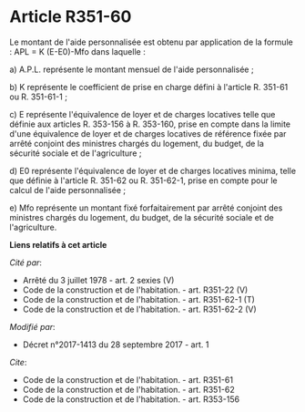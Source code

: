 # Article R351-60

Le montant de l'aide personnalisée est obtenu par application de la formule : APL = K (E-E0)-Mfo dans laquelle :

a) A.P.L. représente le montant mensuel de l'aide personnalisée ;

b) K représente le coefficient de prise en charge défini à l'article R. 351-61 ou R. 351-61-1 ;

c) E représente l'équivalence de loyer et de charges locatives telle que définie aux articles R. 353-156 à R. 353-160, prise
en compte dans la limite d'une équivalence de loyer et de charges locatives de référence fixée par arrêté conjoint des
ministres chargés du logement, du budget, de la sécurité sociale et de l'agriculture ;

d) E0 représente l'équivalence de loyer et de charges locatives minima, telle que définie à l'article R. 351-62 ou R.
351-62-1, prise en compte pour le calcul de l'aide personnalisée ;

e) Mfo représente un montant fixé forfaitairement par arrêté conjoint des ministres chargés du logement, du budget, de la
sécurité sociale et de l'agriculture.

**Liens relatifs à cet article**

_Cité par_:

  - Arrêté du 3 juillet 1978 - art. 2 sexies (V)
  - Code de la construction et de l'habitation. - art. R351-22 (V)
  - Code de la construction et de l'habitation. - art. R351-62-1 (T)
  - Code de la construction et de l'habitation. - art. R351-62-2 (V)

_Modifié par_:

  - Décret n°2017-1413 du 28 septembre 2017 - art. 1

_Cite_:

  - Code de la construction et de l'habitation. - art. R351-61
  - Code de la construction et de l'habitation. - art. R351-62
  - Code de la construction et de l'habitation. - art. R353-156
